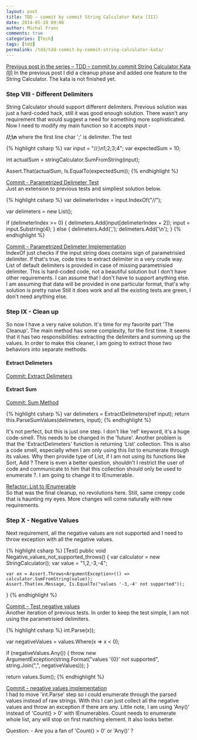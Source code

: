 ```yaml
---
layout: post
title: TDD – commit by commit String Calculator Kata (III)
date: 2014-05-20 09:00
author: Michal Franc
comments: true
categories: [Tech]
tags: [tdd]
permalink: /tdd/tdd-commit-by-commit-string-calculator-kata/
---
```

<p><a href="http://www.mfranc.com/tdd/tdd-commit-by-commit-string-calculator-ii/">Previous post in the series – TDD – commit by commit String Calculator Kata (II)</a> In the previous post I did a cleanup phase and added one feature to the String Calculator. The kata is not finished yet.</p>

<h3>Step VIII - Different Delimiters</h3>

<p>String Calculator should support different delimiters. Previous solution was just a hard-coded hack, still it was good enough solution. There wasn't any requirement that would suggest a need for something more sophisticated. Now I need to modify my main function so it accepts input -</p>

<p><strong>//;\n</strong> where the first line char ';' is delimiter. The test</p>


{% highlight csharp %}
var input = "//;\n1;2;3;4";
var expectedSum = 10;

int actualSum = stringCalculator.SumFromString(input);

Assert.That(actualSum, Is.EqualTo(expectedSum));
{% endhighlight %}


<p><a href="https://github.com/michal-franc/BlogStuff/commit/47865834461f63245609f5a6c1aeabb1b8bd2777">Commit - Parametrized Delimeter Test</a><br />
Just an extension to previous tests and simpliest solution below.</p>


{% highlight csharp %}
var delimeterIndex = input.IndexOf("//");

var delimeters = new List<char>();

if (delimeterIndex >= 0)
{
    delimeters.Add(input[delimeterIndex + 2]);
    input = input.Substring(4);
}
else
{
    delimeters.Add(',');
    delimeters.Add('\n');
}
{% endhighlight %}


<p><a href="https://github.com/michal-franc/BlogStuff/commit/a971acec8552436379c6ec3745bb97fc2f1dbc76">Commit - Parametrized Delimeter Implementation</a><br />
IndexOf just checks if the input string does contains sign of parametrisied delimiter. If that's true, code tries to extract delimiter in a very crude way. List of default delimiters is provided in case of missing parametrisied delimiter. This is hard-coded code, not a beautiful solution but I don't have other requirements. I can assume that I don't have to support anything else. I am assuming that data will be provided in one particular format, that's why solution is pretty naive Still it does work and all the existing tests are green, I don't need anything else.</p>

<h3>Step IX - Clean up</h3>

<p>So now I have a very naive solution. It's time for my favorite part 'The Cleanup'. The main method has some complexity, for the first time. It seems that it has two responsibilities: extracting the delimiters and summing up the values. In order to make this cleaner, I am going to extract those two behaviors into separate methods.</p>

<h4>Extract Delimeters</h4>

<p><a href="https://github.com/michal-franc/BlogStuff/commit/2405afa256d3941ea1c375b482330e518a5c6e2b">Commit: Extract Delimeters</a></p>

<h4>Extract Sum</h4>

<p><a href="https://github.com/michal-franc/BlogStuff/commit/bae9ac101b649790f059d42105125d3bf66266e1">Commit: Sum Method</a></p>


{% highlight csharp %}
var delimeters = ExtractDelimeters(ref input);
return this.ParseSumValues(delimeters, input);
{% endhighlight %}


<p>It's not perfect, but this is just one step. I don't like 'ref' keyword, it's a huge code-smell. This needs to be changed in the 'future'. Another problem is that the 'ExtractDelimeters' function is returning 'List' collection. This is also a code smell, especially when I am only using this list to enumerate through its values. Why then provide type of List, if I am not using its functions like Sort, Add ? There is even a better question, shouldn't I restrict the user of code and communicate to him that this collection should only be used to enumerate ?. I am going to change it to IEnumerable.</p>

<p><a href="https://github.com/michal-franc/BlogStuff/commit/63cc1aeacbe64e3e6b60a9479341f42b8ce21895">Refactor: List to IEnumerable</a><br />
So that was the final cleanup, no revolutions here. Still, same creepy code that is haunting my eyes. More changes will come naturally with new requirements.</p>

<h3>Step X - Negative Values</h3>

<p>Next requirement, all the negative values are not supported and I need to throw exception with all the negative values.</p>


{% highlight csharp %}
[Test]
 public void Negative_values_not_supported_throws()
 {
    var calculator = new StringCalculator();
    var value = "1,2,-3,-4";

    var ex = Assert.Throws<ArgumentException>(() => calculator.SumFromString(value));
    Assert.That(ex.Message, Is.EqualTo("values '-3,-4' not supported"));
 }
{% endhighlight %}


<p><a href="https://github.com/michal-franc/BlogStuff/commit/99a89842834d7d1be63e3c5a0e43b6f30ba6b3b3">Commit - Test negative values</a><br />
Another iteration of previous tests. In order to keep the test simple, I am not using the parametrisied delimiters.</p>


{% highlight csharp %}
 int.Parse(x));

 var negativeValues = values.Where(x => x < 0);

 if (negativeValues.Any())
 {
     throw new ArgumentException(string.Format("values '{0}' not supported", string.Join(",", negativeValues)));
 }

 return values.Sum();
{% endhighlight %}


<p><a href="https://github.com/michal-franc/BlogStuff/commit/b825538bb0edef7cdd1588e434b722e3f61199c9">Commit - negative values implementation</a><br />
I had to move 'int.Parse' step so i could enumerate through the parsed values instead of raw strings. With this I can just collect all the negative values and throw an exception if there are any. Little note, I am using 'Any()' instead of 'Count() > 0' with IEnumerables. Count needs to enumerate whole list, any will stop on first matching element. It also looks better.</p>

<p>Question: 
-   Are you a fan of 'Count() > 0' or 'Any()' ?</p>


